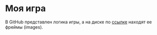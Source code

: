 # Моя игра
В GitHub представлен логика игры, а на диске по [ссылке](https://drive.google.com/drive/folders/1lhnAjSUOaVanx_q_1h6bnWZ3pVUfKUy7?usp=sharing) находят ее фреймы (images).
